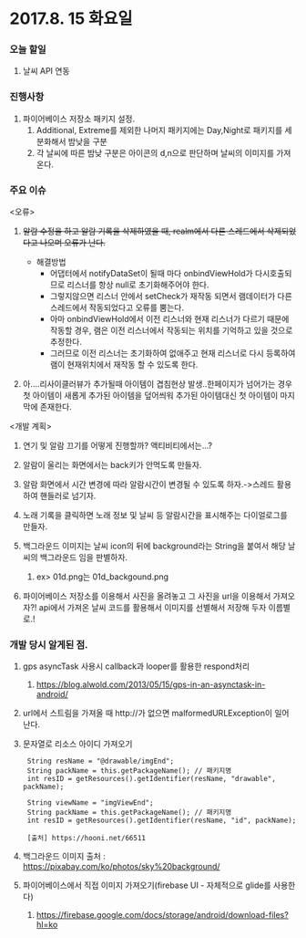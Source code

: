# 2017.8. 15 화요일

### 오늘 할일

1. 날씨 API 연동


### 진행사항

1. 파이어베이스 저장소 패키지 설정.
	1. Additional, Extreme를 제외한 나머지 패키지에는 Day,Night로 패키지를 세분화해서 밤낮을 구분
	2. 각 날씨에 따른 밤낮 구분은 아이콘의 d,n으로 판단하며 날씨의 이미지를 가져온다.


### 주요 이슈

<오류>

1. ~~알람 수정을 하고 알람 기록을 삭제하였을 때,  realm에서 다른 스레드에서 삭제되었다고 나오며 오류가 난다.~~
	 * 해결방법
		 - 어댑터에서 notifyDataSet이 될때 마다 onbindViewHold가 다시호출되므로 리스너를 항상 null로 초기화해주어야 한다.
		 - 그렇지않으면 리스너 안에서 setCheck가 재작동 되면서 램데이터가 다른 스레드에서 작동되었다고 오류를 뿜는다. 
		 - 아마 onbindViewHold에서 이전 리스너와 현재 리스너가 다르기 때문에 작동할 경우, 램은 이전 리스너에서 작동되는 위치를 기억하고 있을 것으로 추정한다. 
		 - 그러므로 이전 리스너는 초기화하여 없애주고 현재 리스너로 다시 등록하여 램이 현재위치에서 재작동 할 수 있도록 한다.

2. 아....리사이클러뷰가 추가될때 아이템이 겹침현상 발생..한페이지가 넘어가는 경우 첫 아이템이 새롭게 추가된 아이템을 덮어씌워 추가된 아이템대신 첫 아이템이 마지막에 존재한다.
	
<개발 계획>

1. 연기 및 알람 끄기를 어떻게 진행할까? 액티비티에서는...?
3. 알람이 울리는 화면에서는 back키가 안먹도록 만들자.
4. 알람 화면에서 시간 변경에 따라 알람시간이 변경될 수 있도록 하자.->스레드 활용하여 핸들러로 넘기자.
6. 노래 기록을 클릭하면 노래 정보 및 날씨 등 알람시간을 표시해주는 다이얼로그를 만들자.
7. 백그라운드 이미지는 날씨 icon의 뒤에 background라는 String을 붙여서 해당 날씨의 백그라운드 임을 판별하자.
	1. ex> 01d.png는 01d_backgound.png

8. 파이어베이스 저장소를 이용해서 사진을 올려놓고 그 사진을 url을 이용해서 가져오자?! api에서 가져온 날씨 코드를 활용해서 이미지를 선별해서 저장해 두자 이름별로.!

		
	

### 개발 당시 알게된 점.

1. gps asyncTask 사용시 callback과 looper를 활용한 respond처리
	1. https://blog.alwold.com/2013/05/15/gps-in-an-asynctask-in-android/

2. url에서 스트림을 가져올 때 http://가 없으면 malformedURLException이 일어난다.
3. 문자열로 리소스 아이디 가져오기

		String resName = "@drawable/imgEnd";
		String packName = this.getPackageName(); // 패키지명
		int resID = getResources().getIdentifier(resName, "drawable", packName);
		 
		String viewName = "imgViewEnd";
		String packName = this.getPackageName(); // 패키지명
		int resID = getResources().getIdentifier(resName, "id", packName);
		
		[출처] https://hooni.net/66511

4. 백그라운드 이미지 출처 : https://pixabay.com/ko/photos/sky%20background/
5. 파이어베이스에서 직접 이미지 가져오기(firebase UI - 자체적으로 glide를 사용한다)
	1. https://firebase.google.com/docs/storage/android/download-files?hl=ko